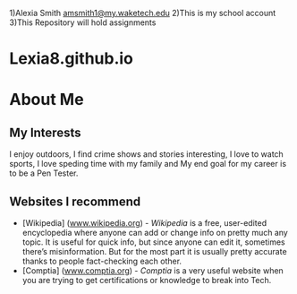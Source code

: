 
1)Alexia Smith amsmith1@my.waketech.edu
2)This is my school account 
3)This Repository will hold assignments 

# Lexia8.github.io

# About Me
## My Interests 
I enjoy outdoors, I find crime shows and stories interesting, I love to watch sports, I love speding time with my family and My end goal for my career is to be a Pen Tester.
## Websites I recommend 
* [Wikipedia] (www.wikipedia.org) -  _Wikipedia_ is a free, user-edited encyclopedia where anyone can add or change info on pretty much any topic. It is useful for quick info, but since  anyone can edit it, sometimes there’s misinformation. But for the most part it is usually pretty accurate thanks to people fact-checking each other.
* [Comptia] (www.comptia.org) - _Comptia_ is a very useful website when you are trying to get certifications or knowledge to break into Tech.

